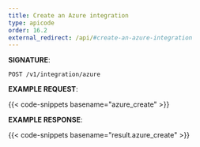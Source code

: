 ```yaml
---
title: Create an Azure integration
type: apicode
order: 16.2
external_redirect: /api/#create-an-azure-integration
---
```



**SIGNATURE**:


`POST /v1/integration/azure`


**EXAMPLE REQUEST**:

{{< code-snippets basename="azure_create" >}}


**EXAMPLE RESPONSE**:

{{< code-snippets basename="result.azure_create" >}}
